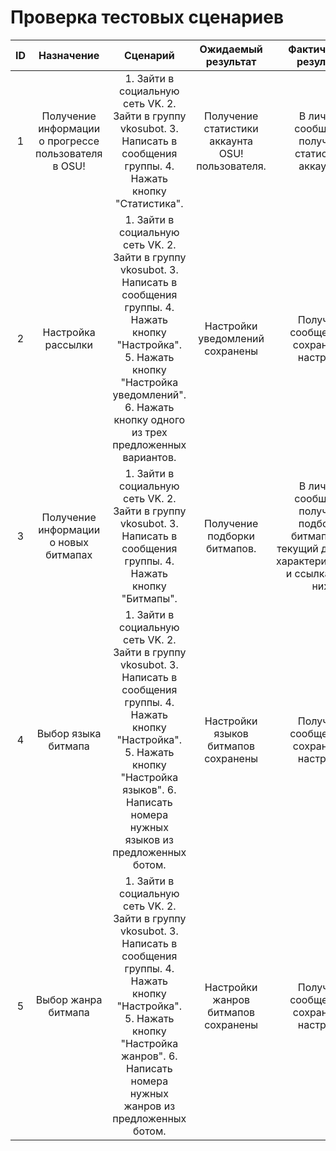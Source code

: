 # Проверка тестовых сценариев
| ID  | Назначение  | Сценарий | Ожидаемый результат  | Фактический результат  | Оценка |
|:-------------: |:---------------:| :-------------:|:-------------: |:---------------:| :-------------:|
| 1       | Получение информации о прогрессе пользователя в OSU! |     1.	Зайти в социальную сеть VK.         2.	Зайти в группу vkosubot.  3.	Написать в сообщения группы.  4.	Нажать кнопку "Статистика".| Получение статистики аккаунта OSU! пользователя.       | В личные сообщения получена статистика аккаунта. |     Тест пройден.  |
| 2       | Настройка рассылки  |     1.	Зайти в социальную сеть VK.  2.	Зайти в группу vkosubot.  3.	Написать в сообщения группы.  4.	Нажать кнопку "Настройка".  5.  Нажать кнопку "Настройка уведомлений". 6. Нажать кнопку одного из трех предложенных вариантов. | Настройки уведомлений сохранены       | Получено сообщение о сохранении настроек. |     Тест пройден.  |
| 3       | Получение информации о новых битмапах |     1.	Зайти в социальную сеть VK.  2.	Зайти в группу vkosubot.  3.	Написать в сообщения группы.  4.	Нажать кнопку "Битмапы".| Получение подборки битмапов.       | В личные сообщения получена подборка битмапов на текущий день с их характеристиками и ссылками на них. |     Тест пройден.  |
| 4       | Выбор языка битмапа  |     1.	Зайти в социальную сеть VK.  2.	Зайти в группу vkosubot.  3.	Написать в сообщения группы.  4.	Нажать кнопку "Настройка".  5.  Нажать кнопку "Настройка языков". 6. Написать номера нужных языков из предложенных ботом. | Настройки языков битмапов сохранены       | Получено сообщение о сохранении настроек. |     Тест пройден.  |
| 5       | Выбор жанра битмапа  |     1.	Зайти в социальную сеть VK.  2.	Зайти в группу vkosubot.  3.	Написать в сообщения группы.  4.	Нажать кнопку "Настройка".  5.  Нажать кнопку "Настройка жанров". 6. Написать номера нужных жанров из предложенных ботом. | Настройки жанров битмапов сохранены       | Получено сообщение о сохранении настроек. |     Тест пройден.  |
